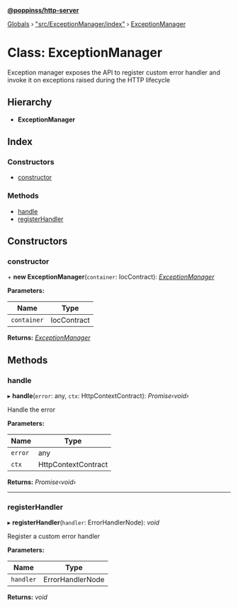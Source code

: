 **[@poppinss/http-server](../README.md)**

[Globals](../README.md) › ["src/ExceptionManager/index"](../modules/_src_exceptionmanager_index_.md) › [ExceptionManager](_src_exceptionmanager_index_.exceptionmanager.md)

# Class: ExceptionManager

Exception manager exposes the API to register custom error handler
and invoke it on exceptions raised during the HTTP lifecycle

## Hierarchy

* **ExceptionManager**

## Index

### Constructors

* [constructor](_src_exceptionmanager_index_.exceptionmanager.md#constructor)

### Methods

* [handle](_src_exceptionmanager_index_.exceptionmanager.md#handle)
* [registerHandler](_src_exceptionmanager_index_.exceptionmanager.md#registerhandler)

## Constructors

###  constructor

\+ **new ExceptionManager**(`container`: IocContract): *[ExceptionManager](_src_exceptionmanager_index_.exceptionmanager.md)*

**Parameters:**

Name | Type |
------ | ------ |
`container` | IocContract |

**Returns:** *[ExceptionManager](_src_exceptionmanager_index_.exceptionmanager.md)*

## Methods

###  handle

▸ **handle**(`error`: any, `ctx`: HttpContextContract): *Promise‹void›*

Handle the error

**Parameters:**

Name | Type |
------ | ------ |
`error` | any |
`ctx` | HttpContextContract |

**Returns:** *Promise‹void›*

___

###  registerHandler

▸ **registerHandler**(`handler`: ErrorHandlerNode): *void*

Register a custom error handler

**Parameters:**

Name | Type |
------ | ------ |
`handler` | ErrorHandlerNode |

**Returns:** *void*
